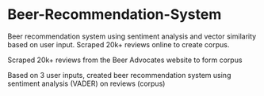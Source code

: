 # Beer-Recommendation-System
Beer recommendation system using sentiment analysis and vector similarity based on user input. Scraped 20k+ reviews online to create corpus.

Scraped 20k+ reviews from the Beer Advocates website to form corpus

Based on 3 user inputs, created beer recommendation system using sentiment analysis (VADER) on reviews (corpus)


